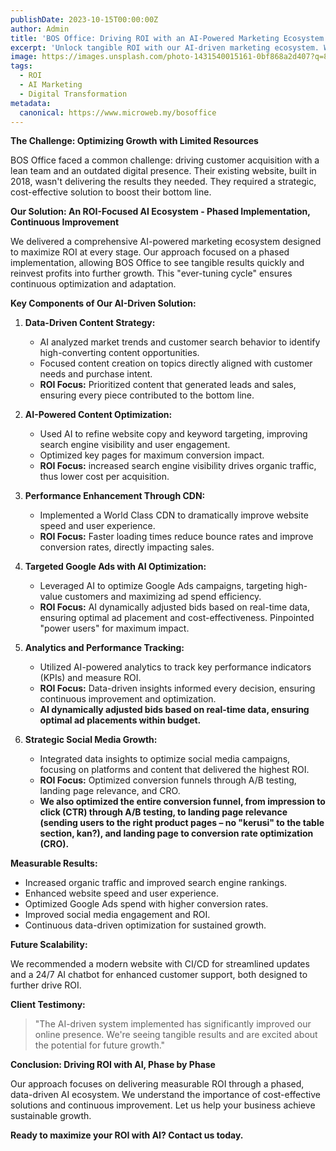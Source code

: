 ```yaml
---
publishDate: 2023-10-15T00:00:00Z
author: Admin
title: 'BOS Office: Driving ROI with an AI-Powered Marketing Ecosystem - Scalable Growth, Measurable Results'
excerpt: 'Unlock tangible ROI with our AI-driven marketing ecosystem. We helped BOS Office transform their digital presence, boosting traffic and conversions through a phased, data-backed approach. Discover how our ever-tuning AI cycle delivers sustainable growth.'
image: https://images.unsplash.com/photo-1431540015161-0bf868a2d407?q=80&w=2070&auto=format&fit=crop&ixlib=rb-4.0.3&ixid=M3wxMjA3fDB8MHxwaG90by1wYWdlfHx8fGVufDB8fHx8fA%3D%3D
tags:
  - ROI
  - AI Marketing
  - Digital Transformation
metadata:
  canonical: https://www.microweb.my/bosoffice
---
```


**The Challenge: Optimizing Growth with Limited Resources**

BOS Office faced a common challenge: driving customer acquisition with a lean team and an outdated digital presence. Their existing website, built in 2018, wasn't delivering the results they needed. They required a strategic, cost-effective solution to boost their bottom line.

**Our Solution: An ROI-Focused AI Ecosystem - Phased Implementation, Continuous Improvement**

We delivered a comprehensive AI-powered marketing ecosystem designed to maximize ROI at every stage. Our approach focused on a phased implementation, allowing BOS Office to see tangible results quickly and reinvest profits into further growth. This "ever-tuning cycle" ensures continuous optimization and adaptation.

**Key Components of Our AI-Driven Solution:**

1.  **Data-Driven Content Strategy:**
    * AI analyzed market trends and customer search behavior to identify high-converting content opportunities.
    * Focused content creation on topics directly aligned with customer needs and purchase intent.
    * **ROI Focus:** Prioritized content that generated leads and sales, ensuring every piece contributed to the bottom line.

2.  **AI-Powered Content Optimization:**
    * Used AI to refine website copy and keyword targeting, improving search engine visibility and user engagement.
    * Optimized key pages for maximum conversion impact.
    * **ROI Focus:** increased search engine visibility drives organic traffic, thus lower cost per acquisition.

3.  **Performance Enhancement Through CDN:**
    * Implemented a World Class CDN to dramatically improve website speed and user experience.
    * **ROI Focus:** Faster loading times reduce bounce rates and improve conversion rates, directly impacting sales.

4.  **Targeted Google Ads with AI Optimization:**
    * Leveraged AI to optimize Google Ads campaigns, targeting high-value customers and maximizing ad spend efficiency.
    * **ROI Focus:** AI dynamically adjusted bids based on real-time data, ensuring optimal ad placement and cost-effectiveness. Pinpointed "power users" for maximum impact.

5.  **Analytics and Performance Tracking:**
    * Utilized AI-powered analytics to track key performance indicators (KPIs) and measure ROI.
    * **ROI Focus:** Data-driven insights informed every decision, ensuring continuous improvement and optimization.
    * **AI dynamically adjusted bids based on real-time data, ensuring optimal ad placements within budget.**

6.  **Strategic Social Media Growth:**
    * Integrated data insights to optimize social media campaigns, focusing on platforms and content that delivered the highest ROI.
    * **ROI Focus:** Optimized conversion funnels through A/B testing, landing page relevance, and CRO.
    * **We also optimized the entire conversion funnel, from impression to click (CTR) through A/B testing, to landing page relevance (sending users to the right product pages – no "kerusi" to the table section, kan?), and landing page to conversion rate optimization (CRO).**

**Measurable Results:**

* Increased organic traffic and improved search engine rankings.
* Enhanced website speed and user experience.
* Optimized Google Ads spend with higher conversion rates.
* Improved social media engagement and ROI.
* Continuous data-driven optimization for sustained growth.

**Future Scalability:**

We recommended a modern website with CI/CD for streamlined updates and a 24/7 AI chatbot for enhanced customer support, both designed to further drive ROI.

**Client Testimony:**

>   "The AI-driven system implemented has significantly improved our online presence. We're seeing tangible results and are excited about the potential for future growth."

**Conclusion: Driving ROI with AI, Phase by Phase**

Our approach focuses on delivering measurable ROI through a phased, data-driven AI ecosystem. We understand the importance of cost-effective solutions and continuous improvement. Let us help your business achieve sustainable growth.

**Ready to maximize your ROI with AI? Contact us today.**